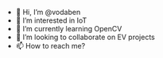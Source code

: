 - 👋 Hi, I’m @vodaben
- 👀 I’m interested in IoT
- 🌱 I’m currently learning OpenCV
- 💞️ I’m looking to collaborate on EV projects
- 📫 How to reach me? 
